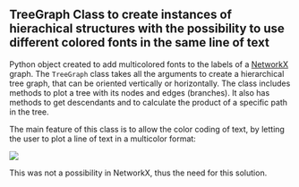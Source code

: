 ## TreeGraph Class to create instances of hierachical structures with the possibility to use different colored fonts in the same line of text

Python object created to add multicolored fonts to the labels of a [NetworkX](https://networkx.github.io/) graph. The `TreeGraph` class takes all the arguments to create a hierarchical tree graph, that can be oriented vertically or horizontally. The class includes methods to plot a tree with its nodes and edges (branches). It also has methods to get descendants and to calculate the product of a specific path in the tree.

The main feature of this class is to allow the color coding of text, by letting the user to plot a line of text in a multicolor format:

![](multicolored_tex.png)

This was not a possibility in NetworkX, thus the need for this solution.
